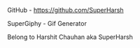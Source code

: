 GitHub - https://github.com/SuperHarsh

SuperGiphy - Gif Generator

Belong to Harshit Chauhan aka SuperHarsh